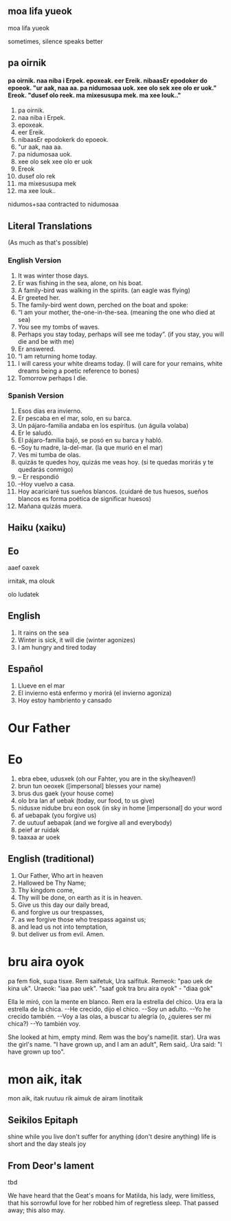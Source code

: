 ## moa lifa yueok

moa lifa yueok

sometimes, silence speaks better


## pa oirnik

#### pa oirnik.  naa niba i Erpek.  epoxeak.  eer Ereik.  nibaasEr epodoker do epoeok.  "ur aak, naa aa. pa nidumosaa uok. xee olo sek xee olo er uok."  Ereok. "dusef olo reek.  ma mixesusupa mek.  ma xee louk.."  

1. pa oirnik.  
2. naa niba i Erpek.  
3. epoxeak.  
4. eer Ereik.  
5. nibaasEr epodokerk do epoeok. 
6. "ur aak, naa aa. 
7. pa nidumosaa uok.  
8.  xee olo sek xee olo er uok
9.   Ereok 
10.  dusef olo rek
11.  ma mixesusupa mek 
12. ma xee louk..

nidumos+saa contracted to nidumosaa

## Literal Translations

(As much as that's possible)

### English Version

1. It was winter those days. 
2. Er was fishing in the sea, alone, on his boat. 
3. A family-bird was walking in the spirits.  (an eagle was flying)
4. Er greeted her. 
5. The family-bird went down, perched on the boat and spoke: 
6. “I am your mother, the-one-in-the-sea. (meaning the one who died at sea)
7. You see my tombs of waves. 
8. Perhaps you stay today, perhaps will see me today”.  (if you stay, you will die and be with me)
9. Er answered. 
10. “I am returning home today. 
11. I will caress your white dreams today. (I will care for your remains, white dreams being a poetic reference to bones)
12. Tomorrow perhaps I die.

### Spanish Version

1. Esos días era invierno. 
2. Er pescaba en el mar, solo, en su barca. 
3. Un pájaro-familia andaba en los espíritus. (un águila volaba)
4. Er le saludó. 
5. El pájaro-familia bajó, se posó en su barca y habló. 
6. –Soy tu madre, la-del-mar. (la que murió en el mar)
7. Ves mi tumba de olas. 
8. quizás te quedes hoy, quizás me veas hoy. (si te quedas morirás y te quedarás conmigo)
9. – Er respondió 
10. –Hoy vuelvo a casa. 
11. Hoy acariciaré tus sueños blancos. (cuidaré de tus huesos, sueños blancos es forma poética de significar huesos)
12. Mañana quizás muera.

## Haiku (xaiku)

Eo
---


aaef oaxek 

irnitak, ma olouk

olo ludatek

English
---

1. It rains on the sea
2. Winter is sick, it will die (winter agonizes)
3. I am hungry and tired today 


Español
---

1. Llueve en el mar
2. El invierno está enfermo y morirá (el invierno agoniza)
3. Hoy estoy hambriento y cansado

Our Father
==

Eo
===

1. ebra ebee, udusxek (oh our Fahter, you are in the sky/heaven!)
2. brun tun oeoxek ([impersonal] blesses your name)
3. brus dus gaek (your house come)
4. olo bra lan af uebak (today, our food, to us give)
5. nidusxe nidube bru eon osok (in sky in home [impersonal] do your word
6. af uebapak (you forgive us)
7. de uutuuf aebapak (and we forgive all and everybody)
8. peief ar ruidak
9. taaxaa ar uoek

English (traditional)
---

1. Our Father, Who art in heaven
1. Hallowed be Thy Name;
1. Thy kingdom come,
1. Thy will be done, on earth as it is in heaven.
1. Give us this day our daily bread,
1. and forgive us our trespasses,
1. as we forgive those who trespass against us;
1. and lead us not into temptation,
1. but deliver us from evil. Amen.

# bru aira oyok

pa fem fiok, supa tisxe. Rem saifetuk, Ura saifituk. Remeok: "pao uek de kina uk". Uraeok: "iaa pao uek".  "saaf gok tra bru aira oyok" - "diaa gok"

Ella le miró, con la mente en blanco. Rem era la estrella del chico. Ura era la estrella de la chica.
--He crecido, dijo el chico. --Soy un adulto.
--Yo he crecido también.
--Voy a las olas, a buscar tu alegría (o, ¿quieres ser mi chica?)
--Yo también voy.

She looked at him, empty mind. Rem was the boy's name(lit. star). Ura was the girl's name. "I have grown up, and I am an adult", Rem said,. Ura said: "I have grown up too".

# mon aik, itak

mon aik, itak
ruutuu rik
aimuk
de airam linotitaik

## Seikilos Epitaph

shine while you live
don't suffer for anything (don't desire anything)
life is short
and the day steals joy 

## From Deor's lament

tbd

We have heard that the Geat's moans for Matilda,
his lady, were limitless,
that his sorrowful love for her
robbed him of regretless sleep.
   That passed away; this also may.

